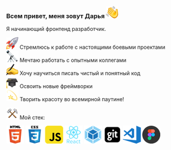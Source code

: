 ### Всем привет, меня зовут Дарья ![](https://github.com/DariaKamenskaya/DariaKamenskaya/blob/main/images/hi.png)

Я начинающий фронтенд разработчик. 
  
![](https://github.com/DariaKamenskaya/DariaKamenskaya/blob/main/images/rocket.png) Стремлюсь к работе с настоящими боевыми проектами  
![](https://github.com/DariaKamenskaya/DariaKamenskaya/blob/main/images/telestars.png) Мечтаю работать с опытными коллегами  
![](https://github.com/DariaKamenskaya/DariaKamenskaya/blob/main/images/pen.png) Хочу научиться писать чистый и понятный код  
![](https://github.com/DariaKamenskaya/DariaKamenskaya/blob/main/images/cap.png) Освоить новые фреймворки  
![](https://github.com/DariaKamenskaya/DariaKamenskaya/blob/main/images/stars.png) Творить красоту во всемирной паутине!  
  
  
![](https://github.com/DariaKamenskaya/DariaKamenskaya/blob/main/images/molot.png) Мой стек:  
  
![HTML](https://github.com/DariaKamenskaya/DariaKamenskaya/blob/main/images/html.png)
![CSS](https://github.com/DariaKamenskaya/DariaKamenskaya/blob/main/images/css3.png)
![JavaScript](https://github.com/DariaKamenskaya/DariaKamenskaya/blob/main/images/javascript.png)
![React](https://github.com/DariaKamenskaya/DariaKamenskaya/blob/main/images/react.png)
![Webpack](https://github.com/DariaKamenskaya/DariaKamenskaya/blob/main/images/webpack.png)
![Git](https://github.com/DariaKamenskaya/DariaKamenskaya/blob/main/images/git.png)
![Visial Studio Code](https://github.com/DariaKamenskaya/DariaKamenskaya/blob/main/images/visual-studio-code.png)
![Figma](https://github.com/DariaKamenskaya/DariaKamenskaya/blob/main/images/figma.png)


<!--
**DariaKamenskaya/DariaKamenskaya** is a ✨ _special_ ✨ repository because its `README.md` (this file) appears on your GitHub profile.

Here are some ideas to get you started:

- 🔭 I’m currently working on ...
- 🌱 I’m currently learning ...
- 👯 I’m looking to collaborate on ...
- 🤔 I’m looking for help with ...
- 💬 Ask me about ...
- 📫 How to reach me: ...
- 😄 Pronouns: ...
- ⚡ Fun fact: ...
-->
